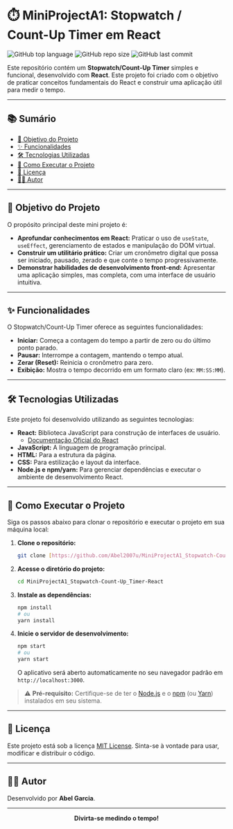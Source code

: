 # ⏱️ MiniProjectA1: Stopwatch / Count-Up Timer em React

![GitHub top language](https://img.shields.io/github/languages/top/Abel2007u/MiniProjectA1_Stopwatch-Count-Up_Timer-React?style=for-the-badge&logo=react)
![GitHub repo size](https://img.shields.io/github/repo-size/Abel2007u/MiniProjectA1_Stopwatch-Count-Up_Timer-React?style=for-the-badge)
![GitHub last commit](https://img.shields.io/github/last-commit/Abel2007u/MiniProjectA1_Stopwatch-Count-Up_Timer-React?style=for-the-badge)

Este repositório contém um **Stopwatch/Count-Up Timer** simples e funcional, desenvolvido com **React**. Este projeto foi criado com o objetivo de praticar conceitos fundamentais do React e construir uma aplicação útil para medir o tempo.

---

## 📚 Sumário

- [🎯 Objetivo do Projeto](#-objetivo-do-projeto)
- [✨ Funcionalidades](#-funcionalidades)
- [🛠️ Tecnologias Utilizadas](#️-tecnologias-utilizadas)
- [🚀 Como Executar o Projeto](#-como-executar-o-projeto)
- [📄 Licença](#-licença)
- [👨‍💻 Autor](#-autor)

---

## 🎯 Objetivo do Projeto

O propósito principal deste mini projeto é:

* **Aprofundar conhecimentos em React:** Praticar o uso de `useState`, `useEffect`, gerenciamento de estados e manipulação do DOM virtual.
* **Construir um utilitário prático:** Criar um cronômetro digital que possa ser iniciado, pausado, zerado e que conte o tempo progressivamente.
* **Demonstrar habilidades de desenvolvimento front-end:** Apresentar uma aplicação simples, mas completa, com uma interface de usuário intuitiva.

---

## ✨ Funcionalidades

O Stopwatch/Count-Up Timer oferece as seguintes funcionalidades:

* **Iniciar:** Começa a contagem do tempo a partir de zero ou do último ponto parado.
* **Pausar:** Interrompe a contagem, mantendo o tempo atual.
* **Zerar (Reset):** Reinicia o cronômetro para zero.
* **Exibição:** Mostra o tempo decorrido em um formato claro (ex: `MM:SS:MM`).

---

## 🛠️ Tecnologias Utilizadas

Este projeto foi desenvolvido utilizando as seguintes tecnologias:

* **React:** Biblioteca JavaScript para construção de interfaces de usuário.
    * [Documentação Oficial do React](https://react.dev/)
* **JavaScript:** A linguagem de programação principal.
* **HTML:** Para a estrutura da página.
* **CSS:** Para estilização e layout da interface.
* **Node.js e npm/yarn:** Para gerenciar dependências e executar o ambiente de desenvolvimento React.

---

## 🚀 Como Executar o Projeto

Siga os passos abaixo para clonar o repositório e executar o projeto em sua máquina local:

1.  **Clone o repositório:**
    ```bash
    git clone [https://github.com/Abel2007u/MiniProjectA1_Stopwatch-Count-Up_Timer-React.git](https://github.com/Abel2007u/MiniProjectA1_Stopwatch-Count-Up_Timer-React.git)
    ```

2.  **Acesse o diretório do projeto:**
    ```bash
    cd MiniProjectA1_Stopwatch-Count-Up_Timer-React
    ```

3.  **Instale as dependências:**
    ```bash
    npm install
    # ou
    yarn install
    ```

4.  **Inicie o servidor de desenvolvimento:**
    ```bash
    npm start
    # ou
    yarn start
    ```
    O aplicativo será aberto automaticamente no seu navegador padrão em `http://localhost:3000`.

> ⚠️ **Pré-requisito:** Certifique-se de ter o [Node.js](https://nodejs.org/en/download/) e o [npm](https://docs.npmjs.com/downloading-and-installing-node-js-and-npm) (ou [Yarn](https://classic.yarnpkg.com/en/docs/install/)) instalados em seu sistema.

---

## 📄 Licença

Este projeto está sob a licença [MIT License](https://opensource.org/licenses/MIT). Sinta-se à vontade para usar, modificar e distribuir o código.

---

## 👨‍💻 Autor

Desenvolvido por **Abel Garcia**.

---

<p align="center">
  <b>Divirta-se medindo o tempo!</b>
</p>
